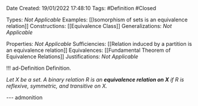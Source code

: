 <br />
<br />

Date Created: 19/01/2022 17:48:10
Tags: #Definition #Closed  

Types: _Not Applicable_
Examples: [[Isomorphism of sets is an equivalence relation]]
Constructions: [[Equivalence Class]]
Generalizations: _Not Applicable_

Properties: _Not Applicable_
Sufficiencies: [[Relation induced by a partition is an equivalence relation]]
Equivalences: [[Fundamental Theorem of Equivalence Relations]]
Justifications: _Not Applicable_

!!! ad-Definition Definition.

_Let $X$ be a set. A binary relation $R$ is an **equivalence relation on $X$** if $R$ is reflexive, symmetric, and transitive on $X$._

--- admonition
